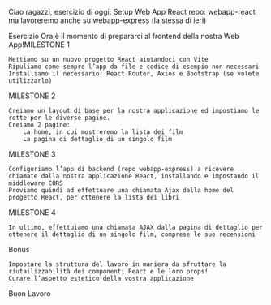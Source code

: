 Ciao ragazzi, esercizio di oggi: Setup Web App React
repo: webapp-react
ma lavoreremo anche su webapp-express (la stessa di ieri)

Esercizio
Ora è il momento di prepararci al frontend della nostra Web App!MILESTONE 1

    Mettiamo su un nuovo progetto React aiutandoci con Vite
    Ripuliamo come sempre l’app da file e codice di esempio non necessari
    Installiamo il necessario: React Router, Axios e Bootstrap (se volete utilizzarlo)

MILESTONE 2

    Creiamo un layout di base per la nostra applicazione ed impostiamo le rotte per le diverse pagine.
    Creiamo 2 pagine:
        La home, in cui mostreremo la lista dei film
        La pagina di dettaglio di un singolo film

MILESTONE 3

    Configuriamo l’app di backend (repo webapp-express) a ricevere chiamate dalla nostra applicazione React, installando e impostando il middleware CORS
    Proviamo quindi ad effettuare una chiamata Ajax dalla home del progetto React, per ottenere la lista dei libri

MILESTONE 4

    In ultimo, effettuiamo una chiamata AJAX dalla pagina di dettaglio per ottenere il dettaglio di un singolo film, comprese le sue recensioni

Bonus

    Impostare la struttura del lavoro in maniera da sfruttare la riutailizzabilità dei componenti React e le loro props!
    Curare l’aspetto estetico della vostra applicazione

Buon Lavoro
